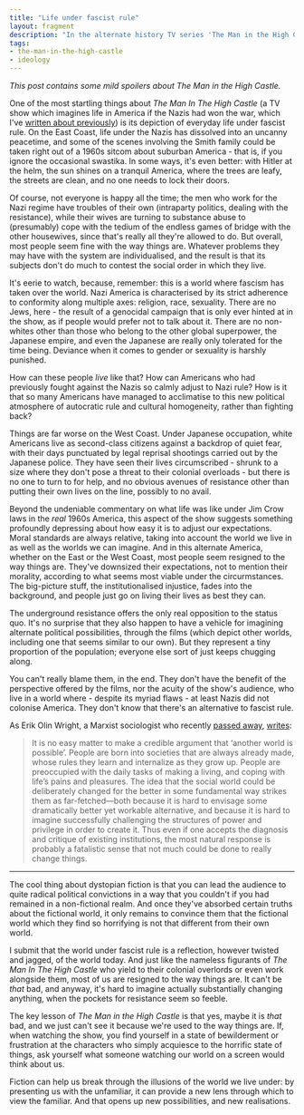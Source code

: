 ```yaml
---
title: "Life under fascist rule"
layout: fragment
description: "In the alternate history TV series 'The Man in the High Castle', most of 1960s America simply accepts Nazi or Japanese rule as a fact of life. Why don't they resist?"
tags:
- the-man-in-the-high-castle
- ideology
---
```


_This post contains some mild spoilers about The Man in the High Castle._

One of the most startling things about _The Man In The High Castle_ (a TV show which imagines life in America if the Nazis had won the war, which I've [written about previously](/posts/fragments-32)) is its depiction of everyday life under fascist rule. On the East Coast, life under the Nazis has dissolved into an uncanny peacetime, and some of the scenes involving the Smith family could be taken right out of a 1960s sitcom about suburban America - that is, if you ignore the occasional swastika. In some ways, it's even better: with Hitler at the helm, the sun shines on a tranquil America, where the trees are leafy, the streets are clean, and no one needs to lock their doors.

Of course, not everyone is happy all the time; the men who work for the Nazi regime have troubles of their own (intraparty politics, dealing with the resistance), while their wives are turning to substance abuse to (presumably) cope with the tedium of the endless games of bridge with the other housewives, since that's really all they're allowed to do. But overall, most people seem fine with the way things are. Whatever problems they may have with the system are individualised, and the result is that its subjects don't do much to contest the social order in which they live.

It's eerie to watch, because, remember: this is a world where fascism has taken over the world. Nazi America is characterised by its strict adherence to conformity along multiple axes: religion, race, sexuality. There are no Jews, here - the result of a genocidal campaign that is only ever hinted at in the show, as if people would prefer not to talk about it. There are no non-whites other than those who belong to the other global superpower, the Japanese empire, and even the Japanese are really only tolerated for the time being. Deviance when it comes to gender or sexuality is harshly punished.

How can these people _live_ like that? How can Americans who had previously fought against the Nazis so calmly adjust to Nazi rule? How is it that so many Americans have managed to acclimatise to this new political atmosphere of autocratic rule and cultural homogeneity, rather than fighting back?

Things are far worse on the West Coast. Under Japanese occupation, white Americans live as second-class citizens against a backdrop of quiet fear, with their days punctuated by legal reprisal shootings carried out by the Japanese police. They have seen their lives circumscribed - shrunk to a size where they don't pose a threat to their colonial overloads - but there is no one to turn to for help, and no obvious avenues of resistance other than putting their own lives on the line, possibly to no avail.

Beyond the undeniable commentary on what life was like under Jim Crow laws in the _real_ 1960s America, this aspect of the show suggests something profoundly depressing about how easy it is to adjust our expectations. Moral standards are always relative, taking into account the world we live in as well as the worlds we can imagine. And in this alternate America, whether on the East or the West Coast, most people seem resigned to the way things are. They've downsized their expectations, not to mention their morality, according to what seems most viable under the circurmstances. The big-picture stuff, the institutionalised injustice, fades into the background, and people just go on living their lives as best they can.

The underground resistance offers the only real opposition to the status quo. It's no surprise that they also happen to have a vehicle for imagining alternate political possibilities, through the films (which depict other worlds, including one that seems similar to our own). But they represent a tiny proportion of the population; everyone else sort of just keeps chugging along.

You can't really blame them, in the end. They don't have the benefit of the perspective offered by the films, nor the acuity of the show's audience, who live in a world where - despite its myriad flaws - at least Nazis did not colonise America. They don't know that there's an alternative to fascist rule.

As Erik Olin Wright, a Marxist sociologist who recently [passed away](/posts/39), [writes](https://www.versobooks.com/blogs/4218-erik-olin-wright-compass-points-towards-a-socialist-alternative):

> It is no easy matter to make a credible argument that ‘another world is possible’. People are born into societies that are always already made, whose rules they learn and internalize as they grow up. People are preoccupied with the daily tasks of making a living, and coping with life’s pains and pleasures. The idea that the social world could be deliberately changed for the better in some fundamental way strikes them as far-fetched—both because it is hard to envisage some dramatically better yet workable alternative, and because it is hard to imagine successfully challenging the structures of power and privilege in order to create it. Thus even if one accepts the diagnosis and critique of existing institutions, the most natural response is probably a fatalistic sense that not much could be done to really change things.

***

The cool thing about dystopian fiction is that you can lead the audience to quite radical political convictions in a way that you couldn't if you had remained in a non-fictional realm. And once they've absorbed certain truths about the fictional world, it only remains to convince them that the fictional world which they find so horrifying is not that different from their own world.

I submit that the world under fascist rule is a reflection, however twisted and jagged, of the world today. And just like the nameless figurants of _The Man In The High Castle_ who yield to their colonial overlords or even work alongside them, most of us are resigned to the way things are. It can't be _that_ bad, and anyway, it's hard to imagine actually substantially changing anything, when the pockets for resistance seem so feeble.

The key lesson of _The Man in the High Castle_ is that yes, maybe it is _that_ bad, and we just can't see it because we're used to the way things are. If, when watching the show, you find yourself in a state of bewilderment or frustration at the characters who simply acquiesce to the horrific state of things, ask yourself what someone watching our world on a screen would think about us.

Fiction can help us break through the illusions of the world we live under: by presenting us with the unfamiliar, it can provide a new lens through which to view the familiar. And that opens up new possibilities, and new realisations.
